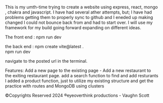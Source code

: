 This is my umth-time trying to create a website using express, react, mongo , chakra and javascript. I have had several ather attempts, but; I have had problems getting them to properly sync
to github and I eneded up making changed I could not bounce back from and had to start over. I will use my framework for my build going forward expanding on 
different ideas.

The front end : 
npm run dev

the back end :
npm create vite@latest .   
npm run dev

navigate to the posted url in the terminal. 

Features:
Add a new page to the existing page - 
Add a new restaurant to the exiting restaurant page. 
add a search function to find and add resturants
I added a product function, just to utilize my existing structure 
and get the practice with routes and MongoDB using clusters



©Copyrights Reserved 2024  ®eyeoverthink productions - Vaughn Scott
